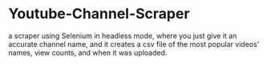 # Youtube-Channel-Scraper
a scraper using Selenium in headless mode, where you just give it an accurate channel name,
and it creates a csv file of the most popular videos' names, view counts, and when it was uploaded.
